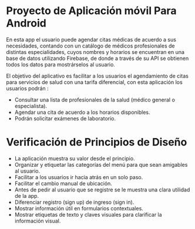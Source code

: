 # Proyecto de Aplicación móvil Para Android

En esta app el usuario puede agendar citas médicas de acuerdo a sus necesidades, contando con un catálogo de médicos profesionales de distintas especialidades, cuyos nombres y horarios se encuentran en una base de datos utilizando Firebase, de donde a través de su API se obtienen todos los datos para mostrárselos al usuario.

El objetivo del aplicativo es facilitar a los usuarios el agendamiento de citas para servicios de salud con una tarifa diferencial, con esta aplicación los usuarios podrán :

* Consultar una lista de profesionales de la salud (médico general o especialista).
* Agendar una cita de acuerdo a los horarios disponibles.
* Podrán solicitar exámenes de laboratorio.




# Verificación de Principios de Diseño


* La aplicación muestra su valor desde el principio.
* Organizar y etiquetar las categorías del menú para que sean amigables al usuario.
* Facilitar a los usuarios ir hacia atrás en un solo paso.
* Facilitar el cambio manual de ubicación.
* Antes de pedir al usuario que se registre se le muestra una clara utilidad de la app.
* Diferenciar registro (sign up) de ingreso (sign in).
* Mostrar información útil en formularios contextuales.
* Mostrar etiquetas de texto y claves visuales para clarificar la información visual.
